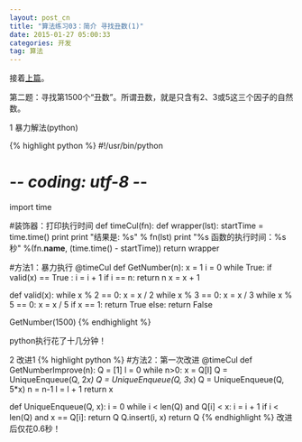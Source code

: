 ```yaml
---
layout: post_cn
title: "算法练习03：简介 寻找丑数(1)"
date: 2015-01-27 05:00:33
categories: 开发
tag: 算法
---
```


接着[上篇](/cn/%E5%BC%80%E5%8F%91/2015/01/27/cn-Algorithms02.html)。

第二题：寻找第1500个“丑数”。所谓丑数，就是只含有2、3或5这三个因子的自然数。

1 暴力解法(python)

  {% highlight python %}
#!/usr/bin/python
# -*- coding: utf-8 -*- 

import time

#装饰器：打印执行时间
def timeCul(fn):
  def wrapper(lst):
    startTime = time.time()
    print 
    print "结果是: %s" % fn(lst) 
    print "%s 函数的执行时间：%s秒" %(fn.__name__, (time.time() - startTime))
  return wrapper

#方法1：暴力执行
@timeCul
def GetNumber(n):
  x = 1
  i = 0
  while True:
    if valid(x) == True :
      i = i + 1
      if i == n:
        return n
    x = x + 1


def valid(x):
  while x % 2 == 0:
    x = x / 2
  while x % 3 == 0:
    x = x / 3
  while x % 5 == 0:
    x = x / 5
  if x == 1:
    return True
  else:
    return False

GetNumber(1500)
  {% endhighlight %} 

python执行花了十几分钟！

2 改进1
  {% highlight python %}
#方法2：第一次改进
@timeCul
def GetNumberImprove(n):
  Q = [1]
  l = 0
  while n>0:
    x = Q[l]
    Q = UniqueEnqueue(Q, 2*x)
    Q = UniqueEnqueue(Q, 3*x)
    Q = UniqueEnqueue(Q, 5*x)
    n = n-1
    l = l + 1
  return x


def UniqueEnqueue(Q, x):
  i = 0
  while i < len(Q) and Q[i] < x:
    i = i + 1
  if i < len(Q) and x == Q[i]:
    return Q
  Q.insert(i, x)
  return Q
  {% endhighlight %} 
改进后仅花0.6秒！